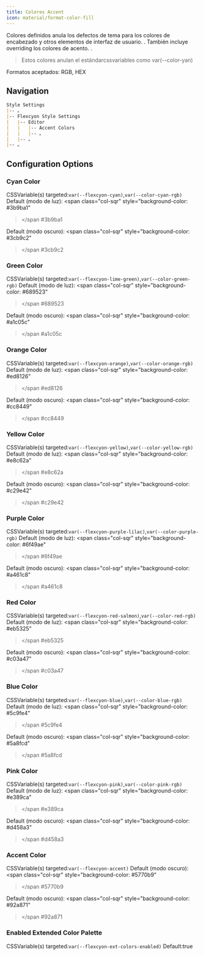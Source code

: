 ```yaml
---
title: Colores Accent
icon: material/format-color-fill
---
```


Colores definidos anula los defectos de tema para los colores de encabezado y otros elementos de interfaz de usuario.
.
También incluye overriding los colores de acento.
.
> Estos colores anulan el estándarcssvariables como var(--color-yan)

Formatos aceptados: RGB, HEX

## Navigation

```md
Style Settings
|-- 。
|-- Flexcyon Style Settings
|   |-- Editor
|   |   |-- Accent Colors
|   |   |-- 。
|   |-- 。
|-- 。
```

## Configuration Options

### Cyan Color

CSSVariable(s) targeted:`var(--flexcyon-cyan)`,`var(--color-cyan-rgb)`
Default (modo de luz):
<span class="col-sqr" style="background-color: #3b9ba1"
></span
>#3b9ba1

Default (modo oscuro):
<span class="col-sqr" style="background-color: #3cb9c2"
></span
>#3cb9c2

### Green Color

CSSVariable(s) targeted:`var(--flexcyon-lime-green)`,`var(--color-green-rgb)`
Default (modo de luz):
<span class="col-sqr" style="background-color: #689523"
></span
>#689523

Default (modo oscuro):
<span class="col-sqr" style="background-color: #a1c05c"
></span
>#a1c05c

### Orange Color

CSSVariable(s) targeted:`var(--flexcyon-orange)`,`var(--color-orange-rgb)`
Default (modo de luz):
<span class="col-sqr" style="background-color: #ed8126"
></span
>#ed8126

Default (modo oscuro):
<span class="col-sqr" style="background-color: #cc8449"
></span
>#cc8449

### Yellow Color

CSSVariable(s) targeted:`var(--flexcyon-yellow)`,`var(--color-yellow-rgb)`
Default (modo de luz):
<span class="col-sqr" style="background-color: #e8c62a"
></span
>#e8c62a

Default (modo oscuro):
<span class="col-sqr" style="background-color: #c29e42"
></span
>#c29e42

### Purple Color

CSSVariable(s) targeted:`var(--flexcyon-purple-lilac)`,`var(--color-purple-rgb)`
Default (modo de luz):
<span class="col-sqr" style="background-color: #6f49ae"
></span
>#6f49ae

Default (modo oscuro):
<span class="col-sqr" style="background-color: #a461c8"
></span
>#a461c8

### Red Color

CSSVariable(s) targeted:`var(--flexcyon-red-salmon)`,`var(--color-red-rgb)`
Default (modo de luz):
<span class="col-sqr" style="background-color: #eb5325"
></span
>#eb5325

Default (modo oscuro):
<span class="col-sqr" style="background-color: #c03a47"
></span
>#c03a47

### Blue Color

CSSVariable(s) targeted:`var(--flexcyon-blue)`,`var(--color-blue-rgb)`
Default (modo de luz):
<span class="col-sqr" style="background-color: #5c9fe4"
></span
>#5c9fe4

Default (modo oscuro):
<span class="col-sqr" style="background-color: #5a8fcd"
></span
>#5a8fcd

### Pink Color

CSSVariable(s) targeted:`var(--flexcyon-pink)`,`var(--color-pink-rgb)`
Default (modo de luz):
<span class="col-sqr" style="background-color: #e389ca"
></span
>#e389ca

Default (modo oscuro):
<span class="col-sqr" style="background-color: #d458a3"
></span
>#d458a3

### Accent Color

CSSVariable(s) targeted:`var(--flexcyon-accent)`
Default (modo oscuro):
<span class="col-sqr" style="background-color: #5770b9"
></span
>#5770b9

Default (modo oscuro):
<span class="col-sqr" style="background-color: #92a871"
></span
>#92a871

### Enabled Extended Color Palette

CSSVariable(s) targeted:`var(--flexcyon-ext-colors-enabled)`
Default:true

